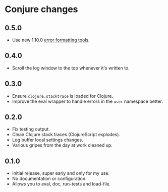 # Conjure changes

## 0.5.0

 * Use new 1.10.0 [error formatting tools](http://insideclojure.org/2018/12/17/errors/).

## 0.4.0

 * Scroll the log window to the top whenever it's written to.

## 0.3.0

 * Ensure `clojure.stacktrace` is loaded for Clojure.
 * Improve the eval wrapper to handle errors in the `user` namespace better.

## 0.2.0

 * Fix testing output.
 * Clean Clojure stack traces (ClojureScript explodes).
 * Log buffer local settings changes.
 * Various gripes from the day at work cleaned up.

## 0.1.0

 * Initial release, super early and only for my use.
 * No documentation or configuration.
 * Allows you to eval, doc, run-tests and load-file.
